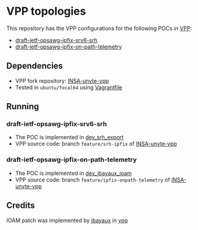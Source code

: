 # VPP topologies

This repository has the VPP configurations for the following POCs in [VPP](https://github.com/FDio/vpp):
- [draft-ietf-opsawg-ipfix-srv6-srh](https://datatracker.ietf.org/doc/draft-ietf-opsawg-ipfix-srv6-srh/)
- [draft-ietf-opsawg-ipfix-on-path-telemetry](https://datatracker.ietf.org/doc/draft-ietf-opsawg-ipfix-on-path-telemetry/)

## Dependencies
- VPP fork repository: [INSA-unyte-vpp](https://github.com/insa-unyte/vpp)
- Tested in `ubuntu/focal64` using [Vagrantfile](./Vagrantfile)

## Running

### draft-ietf-opsawg-ipfix-srv6-srh

- The POC is implemented in [dev_srh_export](./dev_srh_export)
- VPP source code: branch `feature/srh-ipfix` of [INSA-unyte-vpp](https://github.com/insa-unyte/vpp/tree/feature/srh-ipfix)

### draft-ietf-opsawg-ipfix-on-path-telemetry

- The POC is implemented in [dev_jbayaux_ioam](./dev_jbayaux_ioam)
- VPP source code: branch `feature/ipfix-onpath-telemetry` of [INSA-unyte-vpp](https://github.com/insa-unyte/vpp/tree/feature/ipfix-onpath-telemetry)


## Credits

IOAM patch was implemented by [jbayaux](https://github.com/jbayaux) in [vpp](https://github.com/jbayaux/vpp)
